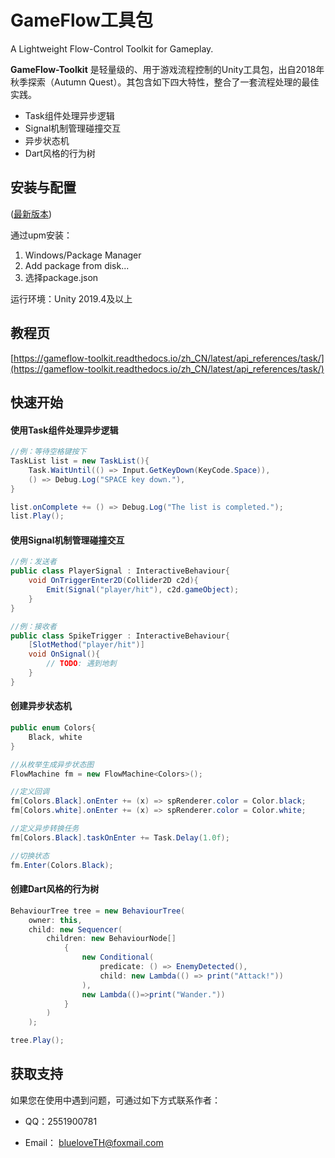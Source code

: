 # GameFlow工具包

A Lightweight Flow-Control Toolkit for Gameplay.

**GameFlow-Toolkit** 是轻量级的、用于游戏流程控制的Unity工具包，出自2018年秋季探索（Autumn Quest）。其包含如下四大特性，整合了一套流程处理的最佳实践。

+   Task组件处理异步逻辑
+   Signal机制管理碰撞交互
+   异步状态机
+   Dart风格的行为树

## 安装与配置

([最新版本](https://github.com/blueloveTH/gameflow-toolkit/releases/latest))

通过upm安装：

1. Windows/Package Manager
2. Add package from disk...
3. 选择package.json

运行环境：Unity 2019.4及以上



## 教程页

[https://gameflow-toolkit.readthedocs.io/zh_CN/latest/api_references/task/](https://gameflow-toolkit.readthedocs.io/zh_CN/latest/api_references/task/)



## 快速开始

#### 使用Task组件处理异步逻辑

```c#
//例：等待空格键按下
TaskList list = new TaskList(){
    Task.WaitUntil(() => Input.GetKeyDown(KeyCode.Space)),
    () => Debug.Log("SPACE key down."),
}

list.onComplete += () => Debug.Log("The list is completed.");
list.Play();
```

#### 使用Signal机制管理碰撞交互

```c#
//例：发送者
public class PlayerSignal : InteractiveBehaviour{
    void OnTriggerEnter2D(Collider2D c2d){
        Emit(Signal("player/hit"), c2d.gameObject);
    }
}

//例：接收者
public class SpikeTrigger : InteractiveBehaviour{
    [SlotMethod("player/hit")]
    void OnSignal(){
        // TODO: 遇到地刺
    }
}
```


#### 创建异步状态机

```c#
public enum Colors{
    Black, white
}

//从枚举生成异步状态图
FlowMachine fm = new FlowMachine<Colors>();

//定义回调
fm[Colors.Black].onEnter += (x) => spRenderer.color = Color.black;
fm[Colors.white].onEnter += (x) => spRenderer.color = Color.white;

//定义异步转换任务
fm[Colors.Black].taskOnEnter += Task.Delay(1.0f);

//切换状态
fm.Enter(Colors.Black);
```


#### 创建Dart风格的行为树

```csharp
BehaviourTree tree = new BehaviourTree(
	owner: this,
	child: new Sequencer(
		children: new BehaviourNode[]
			{
				new Conditional(
					predicate: () => EnemyDetected(),
					child: new Lambda(() => print("Attack!"))
				),
				new Lambda(()=>print("Wander."))
			}
		)
	);

tree.Play();
```



## 获取支持

如果您在使用中遇到问题，可通过如下方式联系作者：

+ QQ：2551900781

+ Email： blueloveTH@foxmail.com
